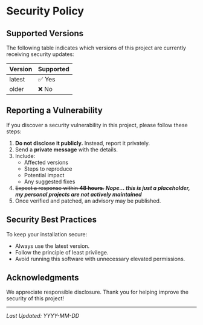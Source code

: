 # Security Policy

## Supported Versions

The following table indicates which versions of this project are currently receiving security updates:

| Version | Supported          |
|---------|------------------|
| latest  | ✅ Yes            |
| older   | ❌ No             |

## Reporting a Vulnerability

If you discover a security vulnerability in this project, please follow these steps:

1. **Do not disclose it publicly.** Instead, report it privately.
2. Send a **private message** with the details.
3. Include:
   - Affected versions
   - Steps to reproduce
   - Potential impact
   - Any suggested fixes
4. ~~Expect a response within **48 hours**.~~ ***Nope... this is just a placeholder, my personal projects are not actively maintained***
5. Once verified and patched, an advisory may be published.

## Security Best Practices

To keep your installation secure:
- Always use the latest version.
- Follow the principle of least privilege.
- Avoid running this software with unnecessary elevated permissions.

## Acknowledgments

We appreciate responsible disclosure. Thank you for helping improve the security of this project!

---

*Last Updated: YYYY-MM-DD*
